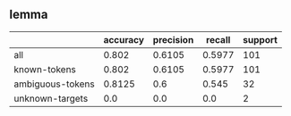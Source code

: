 
## lemma

|                  | accuracy | precision | recall | support |
|------------------|----------|-----------|--------|---------|
| all              | 0.802    | 0.6105    | 0.5977 | 101     |
| known-tokens     | 0.802    | 0.6105    | 0.5977 | 101     |
| ambiguous-tokens | 0.8125   | 0.6       | 0.545  | 32      |
| unknown-targets  | 0.0      | 0.0       | 0.0    | 2       |

